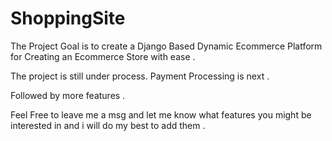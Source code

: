 # ShoppingSite

The Project Goal is to create a 
Django Based Dynamic Ecommerce Platform for Creating an Ecommerce Store with ease .

The project is still under process. 
Payment Processing is next .

Followed by more features .

Feel Free to leave me a msg and let me know what features you might be interested in and i will do my best to add them .



